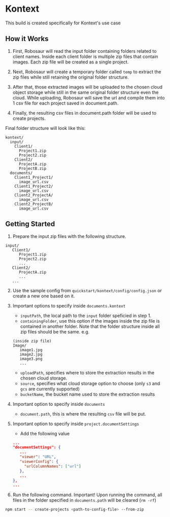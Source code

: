 # Kontext

This build is created specifically for Kontext's use case

## How it Works

1. First, Robosaur will read the input folder containing folders related to client names. Inside each client folder is multiple zip files that contain images. Each zip file will be created as a single project.

2. Next, Robosaur will create a temporary folder called `temp` to extract the zip files while still retaining the original folder structure.

3. After that, those extracted images will be uploaded to the chosen cloud object storage while still in the same original folder structure even the cloud. While uploading, Robosaur will save the url and compile them into 1 csv file for each project saved in document.path.

4. Finally, the resulting csv files in document.path folder will be used to create projects.

Final folder structure will look like this:

```
kontext/
  input/
    Client1/
      Project1.zip
      Project2.zip
    Client2/
      ProjectA.zip
      ProjectB.zip
  documents/
    Client1_Project1/
      image_url.csv
    Client1_Project2/
      image_url.csv
    Client2_ProjectA/
      image_url.csv
    Client2_ProjectB/
      image_url.csv
```

## Getting Started

1. Prepare the input zip files with the following structure.

```
input/
   Client1/
      Project1.zip
      Project2.zip
      ...
   Client2/
      ProjectA.zip
      ...
   ...
```

2. Use the sample config from `quickstart/kontext/config/config.json` or create a new one based on it.

3. Important options to specify inside `documents.kontext`

   - `inputPath`, the local path to the `input` folder speficied in step 1.
   - `containingFolder`, use this option if the images inside the zip file is contained in another folder. Note that the folder structure inside all zip files should be the same. e.g.

   ```
   (inside zip file)
   Image/
      image1.jpg
      image2.jpg
      image3.png
      ...
   ```

   - `uploadPath`, specifies where to store the extraction results in the chosen cloud storage.
   - `source`, specifies what cloud storage option to choose (only `s3` and `gcs` are currently supported)
   - `bucketName`, the bucket name used to store the extraction results

4. Important option to specify inside `documents`

   - `document.path`, this is where the resulting `csv` file will be put.

5. Important option to specify inside `project.documentSettings`

   - Add the following value

   ```json
   ...
   "documentSettings": {
      ...
      "viewer": "URL",
      "viewerConfig": {
        "urlColumnNames": ["url"]
      },
      ...
   },
   ...
   ```

6. Run the following command. Important! Upon running the command, all files in the folder specified in `documents.path` will be cleared (`rm -rf`)

```bash
npm start -- create-projects <path-to-config-file> --from-zip
```
